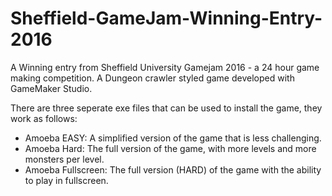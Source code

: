 # Sheffield-GameJam-Winning-Entry-2016
A Winning entry from Sheffield University Gamejam 2016 - a 24 hour game making competition. A Dungeon crawler styled game developed with GameMaker Studio.

There are three seperate exe files that can be used to install the game, they work as follows:

- Amoeba EASY: A simplified version of the game that is less challenging.
- Amoeba Hard: The full version of the game, with more levels and more monsters per level.
- Amoeba Fullscreen: The full version (HARD) of the game with the ability to play in fullscreen.
